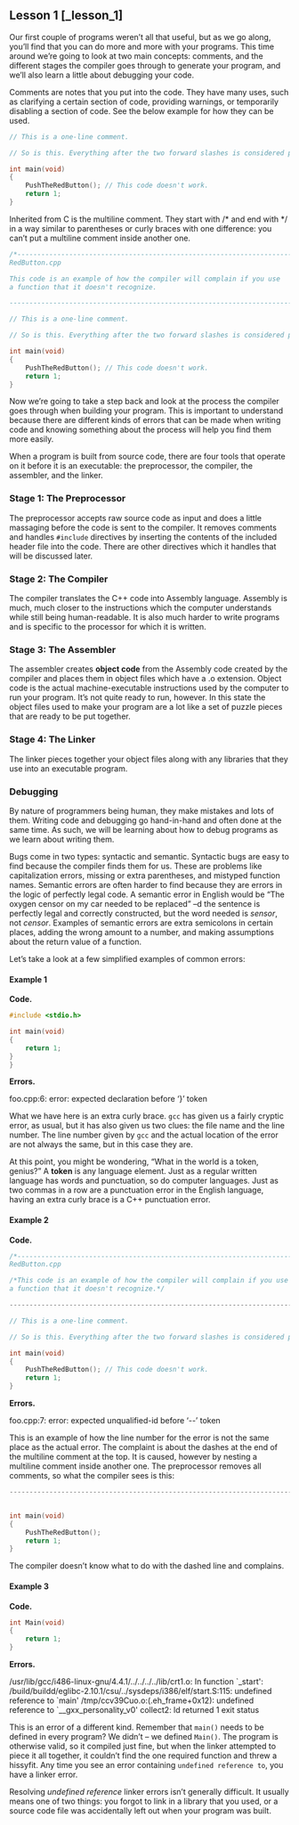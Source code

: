 Lesson 1 [_lesson_1]
--------

Our first couple of programs weren’t all that useful, but as we go along, you’ll find that you can do more and more with your programs. This time around we’re going to look at two main concepts: comments, and the different stages the compiler goes through to generate your program, and we’ll also learn a little about debugging your code.

Comments are notes that you put into the code. They have many uses, such as clarifying a certain section of code, providing warnings, or temporarily disabling a section of code. See the below example for how they can be used.

``` c++
// This is a one-line comment.

// So is this. Everything after the two forward slashes is considered part of it.

int main(void)
{
    PushTheRedButton(); // This code doesn't work.
    return 1;
}
```

Inherited from C is the multiline comment. They start with /\* and end with \*/ in a way similar to parentheses or curly braces with one difference: you can’t put a multiline comment inside another one.

``` c++
/*-----------------------------------------------------------------------
RedButton.cpp

This code is an example of how the compiler will complain if you use
a function that it doesn't recognize.

------------------------------------------------------------------------*/

// This is a one-line comment.

// So is this. Everything after the two forward slashes is considered part of it.

int main(void)
{
    PushTheRedButton(); // This code doesn't work.
    return 1;
}
```

Now we’re going to take a step back and look at the process the compiler goes through when building your program. This is important to understand because there are different kinds of errors that can be made when writing code and knowing something about the process will help you find them more easily.

When a program is built from source code, there are four tools that operate on it before it is an executable: the preprocessor, the compiler, the assembler, and the linker.

### Stage 1: The Preprocessor

The preprocessor accepts raw source code as input and does a little massaging before the code is sent to the compiler. It removes comments and handles `#include` directives by inserting the contents of the included header file into the code. There are other directives which it handles that will be discussed later.

### Stage 2: The Compiler

The compiler translates the C++ code into Assembly language. Assembly is much, much closer to the instructions which the computer understands while still being human-readable. It is also much harder to write programs and is specific to the processor for which it is written.

### Stage 3: The Assembler

The assembler creates **object code** from the Assembly code created by the compiler and places them in object files which have a .o extension. Object code is the actual machine-executable instructions used by the computer to run your program. It’s not quite ready to run, however. In this state the object files used to make your program are a lot like a set of puzzle pieces that are ready to be put together.

### Stage 4: The Linker

The linker pieces together your object files along with any libraries that they use into an executable program.

### Debugging

By nature of programmers being human, they make mistakes and lots of them. Writing code and debugging go hand-in-hand and often done at the same time. As such, we will be learning about how to debug programs as we learn about writing them.

Bugs come in two types: syntactic and semantic. Syntactic bugs are easy to find because the compiler finds them for us. These are problems like capitalization errors, missing or extra parentheses, and mistyped function names. Semantic errors are often harder to find because they are errors in the logic of perfectly legal code. A semantic error in English would be “The oxygen censor on my car needed to be replaced” –d the sentence is perfectly legal and correctly constructed, but the word needed is *sensor*, not *censor*. Examples of semantic errors are extra semicolons in certain places, adding the wrong amount to a number, and making assumptions about the return value of a function.

Let’s take a look at a few simplified examples of common errors:

#### Example 1

**Code.**

``` c++
#include <stdio.h>

int main(void)
{
    return 1;
}
}
```

**Errors.**

foo.cpp:6: error: expected declaration before ‘}’ token

What we have here is an extra curly brace. `gcc` has given us a fairly cryptic error, as usual, but it has also given us two clues: the file name and the line number. The line number given by `gcc` and the actual location of the error are not always the same, but in this case they are.

At this point, you might be wondering, “What in the world is a token, genius?” A **token** is any language element. Just as a regular written language has words and punctuation, so do computer languages. Just as two commas in a row are a punctuation error in the English language, having an extra curly brace is a C++ punctuation error.

#### Example 2

**Code.**

``` c++
/*-----------------------------------------------------------------------
RedButton.cpp

/*This code is an example of how the compiler will complain if you use
a function that it doesn't recognize.*/

------------------------------------------------------------------------*/

// This is a one-line comment.

// So is this. Everything after the two forward slashes is considered part of it.

int main(void)
{
    PushTheRedButton(); // This code doesn't work.
    return 1;
}
```

**Errors.**

foo.cpp:7: error: expected unqualified-id before ‘--’ token

This is an example of how the line number for the error is not the same place as the actual error. The complaint is about the dashes at the end of the multiline comment at the top. It is caused, however by nesting a multiline comment inside another one. The preprocessor removes all comments, so what the compiler sees is this:

``` c++
------------------------------------------------------------------------*/


int main(void)
{
    PushTheRedButton();
    return 1;
}
```

The compiler doesn’t know what to do with the dashed line and complains.

#### Example 3

**Code.**

``` c++
int Main(void)
{
    return 1;
}
```

**Errors.**

/usr/lib/gcc/i486-linux-gnu/4.4.1/../../../../lib/crt1.o: In function \`\_start': /build/buildd/eglibc-2.10.1/csu/../sysdeps/i386/elf/start.S:115: undefined reference to \`main' /tmp/ccv39Cuo.o:(.eh\_frame+0x12): undefined reference to \`\_\_gxx\_personality\_v0' collect2: ld returned 1 exit status

This is an error of a different kind. Remember that `main()` needs to be defined in every program? We didn’t – we defined `Main()`. The program is otherwise valid, so it compiled just fine, but when the linker attempted to piece it all together, it couldn’t find the one required function and threw a hissyfit. Any time you see an error containing `undefined reference to`, you have a linker error.

Resolving *undefined reference* linker errors isn’t generally difficult. It usually means one of two things: you forgot to link in a library that you used, or a source code file was accidentally left out when your program was built.
